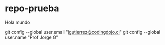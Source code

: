# repo-prueba

Hola mundo

git config --global user.email "jgutierrez@codingdojo.cl"
git config --global user.name "Prof Jorge G"